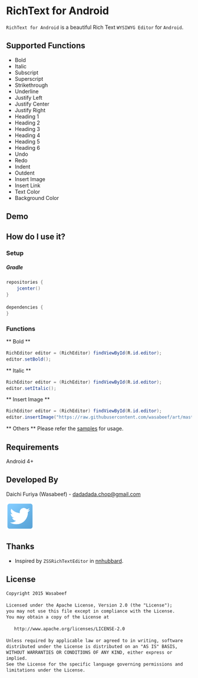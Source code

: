 RichText for Android
=============

`RichText for Android` is a beautiful Rich Text `WYSIWYG Editor` for `Android`.

Supported Functions
---
*   Bold
*   Italic
*   Subscript
*   Superscript
*   Strikethrough
*   Underline
*   Justify Left
*   Justify Center
*   Justify Right
*   Heading 1
*   Heading 2
*   Heading 3
*   Heading 4
*   Heading 5
*   Heading 6
*   Undo
*   Redo
*   Indent
*   Outdent
*   Insert Image
*   Insert Link
*   Text Color
*   Background Color

Demo
---

How do I use it?
---

### Setup

##### Gradle
```groovy
repositories {
    jcenter()
}

dependencies {
}
```

### Functions

** Bold **
```java
RichEditor editor = (RichEditor) findViewById(R.id.editor);
editor.setBold();
```

** Italic **
```java
RichEditor editor = (RichEditor) findViewById(R.id.editor);
editor.setItalic();
```

** Insert Image **
```java
RichEditor editor = (RichEditor) findViewById(R.id.editor);
editor.insertImage("https://raw.githubusercontent.com/wasabeef/art/master/twitter.png","twitter");
```

** Others **
Please refer the [samples](https://github.com/wasabeef/richeditor-android/blob/master/sample/src/main/java/jp/wasabeef/sample/MainActivity.java) for usage.

Requirements
--------------
Android 4+

Developed By
-------
Daichi Furiya (Wasabeef) - <dadadada.chop@gmail.com>

<a href="https://twitter.com/wasabeef_jp">
<img alt="Follow me on Twitter"
src="https://raw.githubusercontent.com/wasabeef/art/master/twitter.png" width="75"/>
</a>

Thanks
-------

* Inspired by `ZSSRichTextEditor` in [nnhubbard](https://github.com/nnhubbard/ZSSRichTextEditor).

License
-------

    Copyright 2015 Wasabeef

    Licensed under the Apache License, Version 2.0 (the "License");
    you may not use this file except in compliance with the License.
    You may obtain a copy of the License at

       http://www.apache.org/licenses/LICENSE-2.0

    Unless required by applicable law or agreed to in writing, software
    distributed under the License is distributed on an "AS IS" BASIS,
    WITHOUT WARRANTIES OR CONDITIONS OF ANY KIND, either express or implied.
    See the License for the specific language governing permissions and
    limitations under the License.